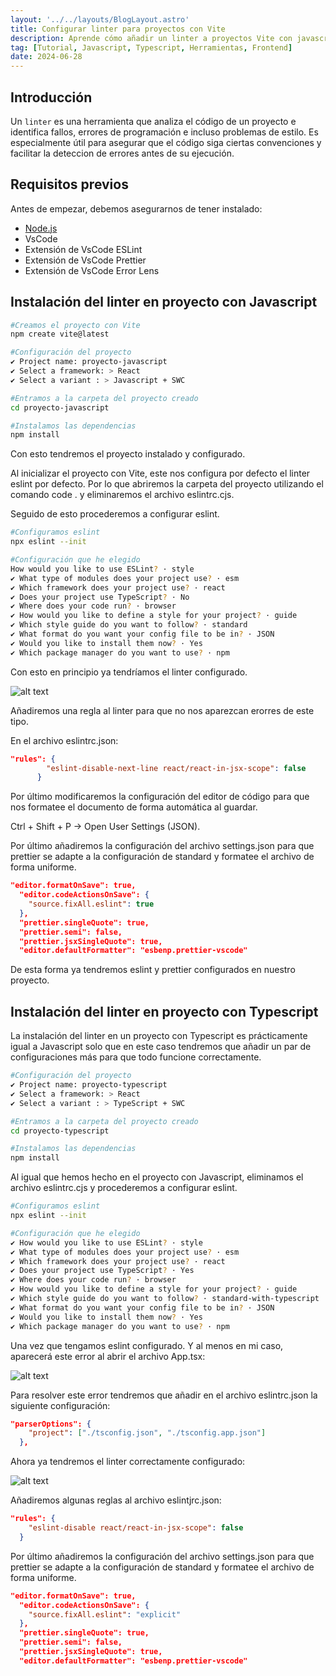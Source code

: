 ```yaml
---
layout: '../../layouts/BlogLayout.astro'
title: Configurar linter para proyectos con Vite
description: Aprende cómo añadir un linter a proyectos Vite con javascript o typescript.
tag: [Tutorial, Javascript, Typescript, Herramientas, Frontend]
date: 2024-06-28
---
```


## Introducción

Un `linter` es una herramienta que analiza el código de un proyecto e identifica fallos, errores de programación e incluso problemas de estilo. Es especialmente útil para asegurar que el código siga ciertas convenciones y facilitar la deteccion de errores antes de su ejecución.

## Requisitos previos

Antes de empezar, debemos asegurarnos de tener instalado:

- [Node.js](https://nodejs.org/en/download/)
- VsCode
- Extensión de VsCode ESLint
- Extensión de VsCode Prettier
- Extensión de VsCode Error Lens

## Instalación del linter en proyecto con Javascript

```bash
#Creamos el proyecto con Vite
npm create vite@latest

#Configuración del proyecto
✔ Project name: proyecto-javascript
✔ Select a framework: > React
✔ Select a variant : > Javascript + SWC

#Entramos a la carpeta del proyecto creado
cd proyecto-javascript

#Instalamos las dependencias
npm install
```

Con esto tendremos el proyecto instalado y configurado.

Al inicializar el proyecto con Vite, este nos configura por defecto el linter eslint por defecto.
Por lo que abriremos la carpeta del proyecto utilizando el comando code . y eliminaremos el archivo eslintrc.cjs.

Seguido de esto procederemos a configurar eslint.

```bash
#Configuramos eslint
npx eslint --init

#Configuración que he elegido
How would you like to use ESLint? · style
✔ What type of modules does your project use? · esm
✔ Which framework does your project use? · react
✔ Does your project use TypeScript? · No
✔ Where does your code run? · browser
✔ How would you like to define a style for your project? · guide
✔ Which style guide do you want to follow? · standard
✔ What format do you want your config file to be in? · JSON
✔ Would you like to install them now? · Yes
✔ Which package manager do you want to use? · npm
```

Con esto en principio ya tendríamos el linter configurado.

![alt text](/images/image.png)

Añadiremos una regla al linter para que no nos aparezcan erorres de este tipo.

En el archivo eslintrc.json:

```json
"rules": {
        "eslint-disable-next-line react/react-in-jsx-scope": false
      }
```

Por último modificaremos la configuración del editor de código para que nos formatee el documento de forma automática al guardar.

Ctrl + Shift + P -> Open User Settings (JSON).

Por último añadiremos la configuración del archivo settings.json para que prettier se adapte a la configuración de standard y formatee el archivo de forma uniforme.

```json
"editor.formatOnSave": true,
  "editor.codeActionsOnSave": {
    "source.fixAll.eslint": true
  },
  "prettier.singleQuote": true,
  "prettier.semi": false,
  "prettier.jsxSingleQuote": true,
  "editor.defaultFormatter": "esbenp.prettier-vscode"
```

De esta forma ya tendremos eslint y prettier configurados en nuestro proyecto.

## Instalación del linter en proyecto con Typescript

La instalación del linter en un proyecto con Typescript es prácticamente igual a Javascript solo que en este caso tendremos que añadir un par de configuraciones más para que todo funcione correctamente.

```bash
#Configuración del proyecto
✔ Project name: proyecto-typescript
✔ Select a framework: > React
✔ Select a variant : > TypeScript + SWC

#Entramos a la carpeta del proyecto creado
cd proyecto-typescript

#Instalamos las dependencias
npm install
```

Al igual que hemos hecho en el proyecto con Javascript, eliminamos el archivo eslintrc.cjs y procederemos a configurar eslint.

```bash
#Configuramos eslint
npx eslint --init

#Configuración que he elegido
✔ How would you like to use ESLint? · style
✔ What type of modules does your project use? · esm
✔ Which framework does your project use? · react
✔ Does your project use TypeScript? · Yes
✔ Where does your code run? · browser
✔ How would you like to define a style for your project? · guide
✔ Which style guide do you want to follow? · standard-with-typescript
✔ What format do you want your config file to be in? · JSON
✔ Would you like to install them now? · Yes
✔ Which package manager do you want to use? · npm
```

Una vez que tengamos eslint configurado. Y al menos en mi caso, aparecerá este error al abrir el archivo App.tsx:

![alt text](/images/image-1.png)

Para resolver este error tendremos que añadir en el archivo eslintrc.json la siguiente configuración:

```json
"parserOptions": {
    "project": ["./tsconfig.json", "./tsconfig.app.json"]
  },
```

Ahora ya tendremos el linter correctamente configurado:

![alt text](/images/image-2.png)

Añadiremos algunas reglas al archivo eslintjrc.json:

```json
"rules": {
    "eslint-disable react/react-in-jsx-scope": false
  }
```

Por último añadiremos la configuración del archivo settings.json para que prettier se adapte a la configuración de standard y formatee el archivo de forma uniforme.

```json
"editor.formatOnSave": true,
  "editor.codeActionsOnSave": {
    "source.fixAll.eslint": "explicit"
  },
  "prettier.singleQuote": true,
  "prettier.semi": false,
  "prettier.jsxSingleQuote": true,
  "editor.defaultFormatter": "esbenp.prettier-vscode"
```
